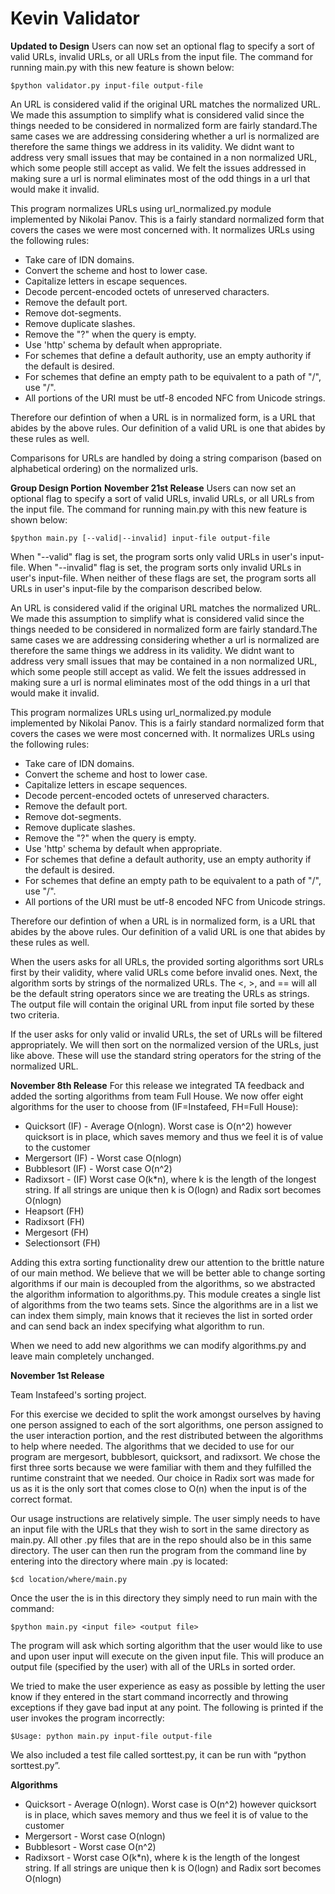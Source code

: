 Kevin Validator
====
<strong>Updated to Design</strong>
Users can now set an optional flag to specify a sort of valid URLs, invalid URLs, or all URLs from the input file.
The command for running main.py with this new feature is shown below:

    $python validator.py input-file output-file

An URL is considered valid if the original URL matches the normalized URL. We made this assumption to simplify what is
considered valid since the things needed to be considered in normalized form are fairly standard.The same cases we are addressing
considering whether a url is normalized are therefore the same things we address in its validity. We didnt want to address
very small issues that may be contained in a non normalized URL, which some people still accept as valid. We felt the issues
addressed in making sure a url is normal eliminates most of the odd things in a url that would make it invalid. 

This program normalizes URLs using url\_normalized.py module implemented by Nikolai Panov. This is a fairly standard
normalized form that covers the cases we were most concerned with. It normalizes URLs using the following rules:

<ul>
  <li>Take care of IDN domains.
  <li>Convert the scheme and host to lower case.</li>
  <li>Capitalize letters in escape sequences.</li>
  <li>Decode percent-encoded octets of unreserved characters.</li>
  <li>Remove the default port.</li>
  <li>Remove dot-segments.</li>
  <li>Remove duplicate slashes.</li>
  <li>Remove the "?" when the query is empty.</li>
  <li>Use 'http' schema by default when appropriate.</li>
  <li>For schemes that define a default authority, use an empty authority if the default is desired.</li>
  <li>For schemes that define an empty path to be equivalent to a path of "/", use "/".</li>
  <li>All portions of the URI must be utf-8 encoded NFC from Unicode strings.</li>
</ul>

Therefore our defintion of when a URL is in  normalized form, is a URL that abides by the above rules. 
Our definition of a valid URL is one that abides by these rules as well.

Comparisons for URLs are handled by doing a string comparison (based on alphabetical ordering) on the normalized urls. 

<strong>Group Design Portion</strong>
<strong>November 21st Release</strong>
Users can now set an optional flag to specify a sort of valid URLs, invalid URLs, or all URLs from the input file.
The command for running main.py with this new feature is shown below:

    $python main.py [--valid|--invalid] input-file output-file

When "--valid" flag is set, the program sorts only valid URLs in user's input-file. When "--invalid" flag is set, the
program sorts only invalid URLs in user's input-file. When neither of these flags are set, the program sorts all URLs
in user's input-file by the comparison described below.

An URL is considered valid if the original URL matches the normalized URL. We made this assumption to simplify what is
considered valid since the things needed to be considered in normalized form are fairly standard.The same cases we are addressing
considering whether a url is normalized are therefore the same things we address in its validity. We didnt want to address
very small issues that may be contained in a non normalized URL, which some people still accept as valid. We felt the issues
addressed in making sure a url is normal eliminates most of the odd things in a url that would make it invalid. 

This program normalizes URLs using url_normalized.py module implemented by Nikolai Panov. This is a fairly standard
normalized form that covers the cases we were most concerned with. It normalizes URLs using the following rules:

<ul>
  <li>Take care of IDN domains.
  <li>Convert the scheme and host to lower case.</li>
  <li>Capitalize letters in escape sequences.</li>
  <li>Decode percent-encoded octets of unreserved characters.</li>
  <li>Remove the default port.</li>
  <li>Remove dot-segments.</li>
  <li>Remove duplicate slashes.</li>
  <li>Remove the "?" when the query is empty.</li>
  <li>Use 'http' schema by default when appropriate.</li>
  <li>For schemes that define a default authority, use an empty authority if the default is desired.</li>
  <li>For schemes that define an empty path to be equivalent to a path of "/", use "/".</li>
  <li>All portions of the URI must be utf-8 encoded NFC from Unicode strings.</li>
</ul>

Therefore our defintion of when a URL is in  normalized form, is a URL that abides by the above rules. 
Our definition of a valid URL is one that abides by these rules as well.

When the users asks for all URLs, the provided sorting algorithms sort URLs first by their validity, 
where valid URLs come before invalid ones. Next, the algorithm sorts by strings of the normalized URLs. 
The <, >, and == will all be the default string operators since we are treating the URLs as strings. 
The output file will contain the original URL from input file sorted by these two criteria.

If the user asks for only valid or invalid URLs, the set of URLs will be filtered appropriately.
We will then sort on the normalized version of the URLs, just like above. These will use the standard
string operators for the string of the normalized URL.

<strong>November 8th Release</strong>
For this release we integrated TA feedback and added the sorting algorithms from team Full House. 
We now offer eight algorithms for the user to choose from (IF=Instafeed, FH=Full House):

<ul>
<li>Quicksort (IF) - Average O(nlogn). Worst case is O(n^2) however quicksort is in place, 
which saves memory and thus we feel it is of value to the customer</li>
<li>Mergersort (IF) - Worst case O(nlogn)</li>
<li>Bubblesort (IF) - Worst case O(n^2)</li>
<li>Radixsort - (IF) Worst case O(k*n), where k is the length of the longest string. If all strings are unique
then k is O(logn) and Radix sort becomes O(nlogn)</li>
<li>Heapsort (FH)</li>
<li>Radixsort (FH)</li>
<li>Mergesort (FH)</li>
<li>Selectionsort (FH)</li>
</ul>

Adding this extra sorting functionality drew our attention to the brittle nature of our main method. We believe
that we will be better able to change sorting algorithms if our main is decoupled from the algorithms, so we
abstracted the algorithm information to algorithms.py. This module creates a single list of algorithms from the two 
teams sets. Since the algorithms are in a list we can index them simply, main knows that it recieves the list in sorted
order and can send back an index specifying what algorithm to run.

When we need to add new algorithms we can modify algorithms.py and leave main completely unchanged.


<strong>November 1st Release</strong>

Team Instafeed's sorting project.

For this exercise we decided to split the work amongst ourselves by having one person assigned to each of the sort algorithms, one person assigned to the user interaction portion, and the rest distributed between the algorithms to help where needed. The algorithms that we decided to use for our program are mergesort, bubblesort, quicksort, and radixsort. We chose the first three sorts because we were familiar with them and they fulfilled the runtime constraint that we needed. Our choice in Radix sort was made for us as it is the only sort that comes close to O(n) when the input is of the correct format. 

Our usage instructions are relatively simple. The user simply needs to have an input file with the URLs that they wish to sort in the same directory as main.py. All other .py files that are in the repo should also be in this same directory. The user can then run the program from the command line by entering into the directory where main .py is located:

	$cd location/where/main.py

Once the user the is in this directory they simply need to run main with the command:

	$python main.py <input file> <output file>

The program will ask which sorting algorithm that the user would like to use and upon user input will execute on the given input file. This will produce an output file (specified by the user) with all of the URLs in sorted order. 

We tried to make the user experience as easy as possible by letting the user know if they entered in the start command incorrectly and throwing exceptions if they gave bad input at any point. The following is printed if the user invokes the program incorrectly:

	$Usage: python main.py input-file output-file

We also included a test file called sorttest.py, it can be run with “python sorttest.py”.

<strong>Algorithms</strong>

<ul>
<li>Quicksort - Average O(nlogn). Worst case is O(n^2) however quicksort is in place, 
which saves memory and thus we feel it is of value to the customer</li>
<li>Mergersort - Worst case O(nlogn)</li>
<li>Bubblesort - Worst case O(n^2)</li>
<li>Radixsort - Worst case O(k*n), where k is the length of the longest string. If all strings are unique
then k is O(logn) and Radix sort becomes O(nlogn)</li>
</ul>



